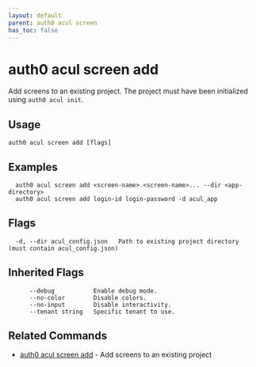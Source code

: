 ```yaml
---
layout: default
parent: auth0 acul screen
has_toc: false
---
```

# auth0 acul screen add

Add screens to an existing project. The project must have been initialized using `auth0 acul init`.

## Usage
```
auth0 acul screen add [flags]
```

## Examples

```
  auth0 acul screen add <screen-name> <screen-name>... --dir <app-directory>
  auth0 acul screen add login-id login-password -d acul_app
```


## Flags

```
  -d, --dir acul_config.json   Path to existing project directory (must contain acul_config.json)
```


## Inherited Flags

```
      --debug           Enable debug mode.
      --no-color        Disable colors.
      --no-input        Disable interactivity.
      --tenant string   Specific tenant to use.
```


## Related Commands

- [auth0 acul screen add](auth0_acul_screen_add.md) - Add screens to an existing project


